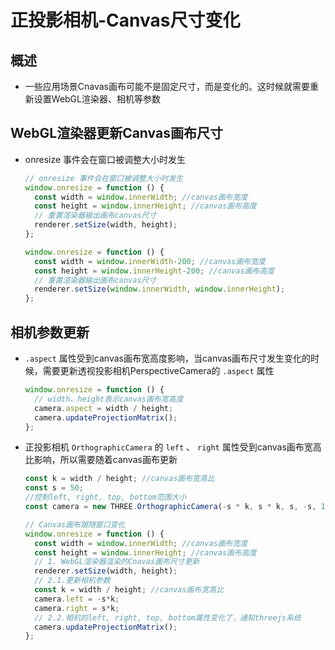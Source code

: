 # 正投影相机-Canvas尺寸变化

## 概述

+ 一些应用场景Cnavas画布可能不是固定尺寸，而是变化的。这时候就需要重新设置WebGL渲染器、相机等参数

## WebGL渲染器更新Canvas画布尺寸

+ onresize 事件会在窗口被调整大小时发生

  ```js
  // onresize 事件会在窗口被调整大小时发生
  window.onresize = function () {
    const width = window.innerWidth; //canvas画布宽度
    const height = window.innerHeight; //canvas画布高度
    // 重置渲染器输出画布canvas尺寸
    renderer.setSize(width, height);
  };
  ```

  ```js
  window.onresize = function () {
    const width = window.innerWidth-200; //canvas画布宽度
    const height = window.innerHeight-200; //canvas画布高度
    // 重置渲染器输出画布canvas尺寸
    renderer.setSize(window.innerWidth, window.innerHeight);
  };
  ```

## 相机参数更新

+ `.aspect` 属性受到canvas画布宽高度影响，当canvas画布尺寸发生变化的时候，需要更新透视投影相机PerspectiveCamera的 `.aspect` 属性

  ```js
  window.onresize = function () {
    // width、height表示canvas画布宽高度
    camera.aspect = width / height;
    camera.updateProjectionMatrix();
  };
  ```

+ 正投影相机 `OrthographicCamera` 的 `left` 、 `right` 属性受到canvas画布宽高比影响，所以需要随着canvas画布更新

  ```js
  const k = width / height; //canvas画布宽高比
  const s = 50;
  //控制left, right, top, bottom范围大小
  const camera = new THREE.OrthographicCamera(-s * k, s * k, s, -s, 1, 8000);
  ```

  ```js
  // Canvas画布跟随窗口变化
  window.onresize = function () {
    const width = window.innerWidth; //canvas画布宽度
    const height = window.innerHeight; //canvas画布高度
    // 1. WebGL渲染器渲染的Cnavas画布尺寸更新
    renderer.setSize(width, height);
    // 2.1.更新相机参数
    const k = width / height; //canvas画布宽高比
    camera.left = -s*k;
    camera.right = s*k;
    // 2.2.相机的left, right, top, bottom属性变化了，通知threejs系统
    camera.updateProjectionMatrix();
  };
  ```
